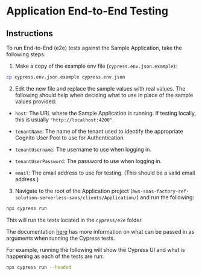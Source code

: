 # Application End-to-End Testing

## Instructions

To run End-to-End (e2e) tests against the Sample Application, take the following steps:

1. Make a copy of the example env file (`cypress.env.json.example`):

```bash
cp cypress.env.json.example cypress.env.json
```

2. Edit the new file and replace the sample values with real values. The following should help when deciding what to use in place of the sample values provided:

- `host`: The URL where the Sample Application is running. If testing locally, this is usually `"http://localhost:4200"`.

- `tenantName`: The name of the tenant used to identify the appropriate Cognito User Pool to use for Authentication.

- `tenantUsername`: The username to use when logging in.

- `tenantUserPassword`: The password to use when logging in.

- `email`: The email address to use for testing. (This should be a valid email address.)

3. Navigate to the root of the Application project (`aws-saas-factory-ref-solution-serverless-saas/clients/Application/`) and run the following:

```bash
npx cypress run
```

This will run the tests located in the `cypress/e2e` folder.

The documentation [here](https://docs.cypress.io/guides/guides/command-line#cypress-run) has more information on what can be passed in as arguments when running the Cypress tests.

For example, running the following will show the Cypress UI and what is happening as each of the tests are run:

```bash
npx cypress run --headed
```
